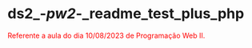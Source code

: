 # ds2_-_pw2_-_readme_test_plus_php
<span style="color:red">Referente a aula do dia 10/08/2023 de Programação Web II.</span> 
